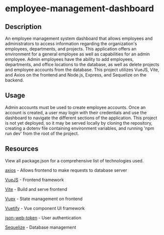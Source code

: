 # employee-management-dashboard
## Description
An employee management system dashboard that allows employees and administrators to access information regarding the organization's employees, departments, and projects. This application offers an environment for a general employee as well as capabilities for an admin employee. Admin employees have the ability to add employees, departments, and office locations to the database, as well as delete projects and employee accounts from the database. This project utilizes VueJS, Vite, and Axios on the frontend and Node.js, Express, and Sequelize on the backend. 

## Usage
Admin accounts must be used to create employee accounts. Once an account is created, a user may login with their credentials and use the dashboard to navigate the different sections of the application. This project is not yet deployed, so it may be served locally by cloning the repository, creating a dotenv file containing environment variables, and running 'npm run dev' from the root of the project.

## Resources
View all package.json for a comprehensive list of technologies used.

[axios](https://www.npmjs.com/package//axios) - Allows frontend to make requests to database server

[VueJS](https://vuejs.org/) - Frontend framework

[Vite](https://vitejs.dev/) - Build and serve frontend

[Vuex](https://vuex.vuejs.org/) - State management on frontend

[Vuetify](https://vuetifyjs.com/en/) - Vue component UI framework

[json-web-token](https://www.npmjs.com/package/jsonwebtoken) - User authentication

[Sequelize](https://www.npmjs.com/package/sequelize) - Database management